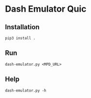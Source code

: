 # Dash Emulator Quic

## Installation 

```
pip3 install .
```

## Run

```
dash-emulator.py <MPD_URL>
```

## Help
```
dash-emulator.py -h
```